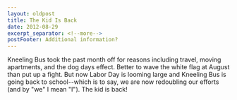 ```yaml
---
layout: oldpost
title: The Kid Is Back
date: 2012-08-29
excerpt_separator: <!--more-->
postFooter: Additional information?
---
```


Kneeling Bus took the past month off for reasons including travel, moving apartments, and the dog days effect. Better to wave the white flag at August than put up a fight. But now Labor Day is looming large and Kneeling Bus is going back to school--which is to say, we are now redoubling our efforts (and by "we" I mean "I"). The kid is back!